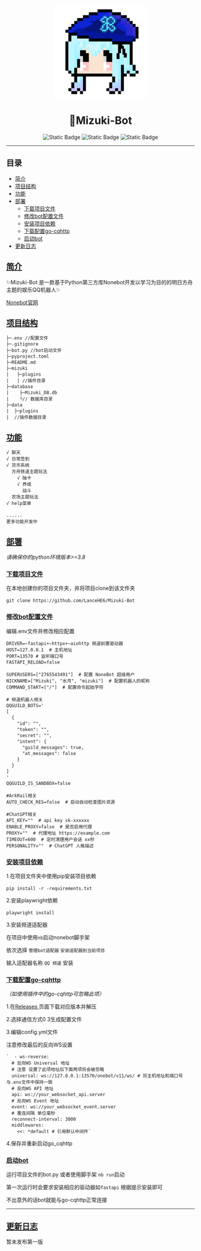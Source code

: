 <div align="center">
<img src="./image_resources/icon.png" alt="icon" style="width: 250px;height: 250px">
</div>

<div align="center" style="font-size: 14px">
</div>

# <div align="center">🌙Mizuki-Bot</div>

<div align="center">

![Static Badge](https://img.shields.io/badge/Licence-MIT-blue)
![Static Badge](https://img.shields.io/badge/Python-%3E%3D3.8-orange)
![Static Badge](https://img.shields.io/badge/%E6%A1%86%E6%9E%B6-nonebot2-green)

</div>

------
## 目录

* [简介](#简介)
* [项目结构](#项目结构)
* [功能](#功能)
* [部署](#部署)
    + [下载项目文件](#下载项目文件)
    + [修改bot配置文件](#修改bot配置文件)
    + [安装项目依赖](#安装项目依赖)
    + [下载配置go-cqhttp](#下载配置go-cqhttp)
    + [启动bot](#启动bot)
* [更新日志](#更新日志)

## [简介](#简介)

✨Mizuki-Bot 是一款基于Python第三方库Nonebot开发以学习为目的的明日方舟主题的娱乐QQ机器人✨

[Nonebot官网](https://v2.nonebot.dev/)

## [项目结构](#项目结构)

```
├─.env //配置文件
├─.gitignore
├─bot.py //bot启动文件
├─pyproject.toml
├─README.md
├─mizuki
|   ├─plugins
|   | //插件目录
├─database
|    ├─Mizuki_DB.db
|    └// 数据库目录
├─data
|  ├─plugins
|  //插件数据目录
```

## [功能](#功能)
```
√ 聊天
√ 日常签到
√ 货币系统
  方舟铁道主题玩法
    √ 抽卡
    √ 养成
      战斗
  农场主题玩法
√ help菜单

......
更多功能开发中
```

## [部署](#部署)

*请确保你的python环境版本>=3.8*

### [下载项目文件](#下载项目文件)

在本地创建你的项目文件夹，并将项目clone到该文件夹

`git clone https://github.com/LanceHE6/Mizuki-Bot`

### [修改bot配置文件](#修改bot配置文件)

编辑.env文件并修改相应配置

```
DRIVER=~fastapi+~httpx+~aiohttp 频道前置驱动器
HOST=127.0.0.1  # 主机地址
PORT=13570 # 监听端口号
FASTAPI_RELOAD=false

SUPERUSERS=["2765543491"]  # 配置 NoneBot 超级用户
NICKNAME=["Mizuki", "水月", "mizuki"]  # 配置机器人的昵称
COMMAND_START=["/"]  # 配置命令起始字符

# 频道机器人相关
QQGUILD_BOTS='
[
  {
    "id": "",
    "token": "",
    "secret": "",
    "intent": {
      "guild_messages": true,
      "at_messages": false
    }
  }
]
'
QQGUILD_IS_SANDBOX=false

#ArkRail相关
AUTO_CHECK_RES=false  # 启动自动检查图片资源

#ChatGPT相关
API_KEY=""  # api key sk-xxxxxx
ENABLE_PROXY=false  # 是否启用代理
PROXY=""  # 代理地址 https://example.com
TIMEOUT=600  # 定时清理用户会话 xx秒
PERSONALITY=""  # ChatGPT 人格描述

```

### [安装项目依赖](#安装项目依赖)

1.在项目文件夹中使用pip安装项目依赖

`pip install -r -requirements.txt`

2.安装playwright依赖

`playwright install`

3.安装频道适配器

在项目中使用`nb`启动nonebot脚手架

依次选择 `管理bot适配器` `安装适配器到当前项目`

输入适配器名称 `QQ 频道` 安装

### [下载配置go-cqhttp](#下载配置go-cqhttp)

*（如使用插件中的go-cqhttp可忽略此项）*

1.在[Releases ](https://github.com/Mrs4s/go-cqhttp/releases)页面下载对应版本并解压

2.选择通信方式0 3生成配置文件

3.编辑config.yml文件

注意修改最后的反向WS设置

	`  - ws-reverse:
	  # 反向WS Universal 地址
	  # 注意 设置了此项地址后下面两项将会被忽略
	  universal: ws://127.0.0.1:13570/onebot/v11/ws/ # 将主机地址和端口号与.env文件中保持一致
	  # 反向WS API 地址
	  api: ws://your_websocket_api.server
	  # 反向WS Event 地址
	  event: ws://your_websocket_event.server
	  # 重连间隔 单位毫秒
	  reconnect-interval: 3000
	  middlewares:
	    <<: *default # 引用默认中间件`

4.保存并重新启动go_cqhttp

### [启动bot](#启动bot)

运行项目文件的bot.py 或者使用脚手架 `nb run`启动

第一次运行时会要求安装相应的驱动器如`fastapi` 根据提示安装即可

不出意外的话bot就能与go-cqhttp正常连接

------

## [更新日志](#更新日志)

暂未发布第一版
